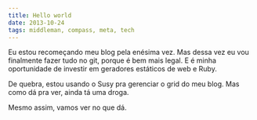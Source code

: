 ```yaml
---
title: Hello world
date: 2013-10-24
tags: middleman, compass, meta, tech
---
```


Eu estou recomeçando meu blog pela enésima vez. Mas dessa vez eu vou finalmente fazer tudo no git, porque é bem mais legal. E é minha oportunidade de investir em geradores estáticos de web e Ruby.

De quebra, estou usando o Susy pra gerenciar o grid do meu blog. Mas como dá pra ver, ainda tá uma droga.

Mesmo assim, vamos ver no que dá.
